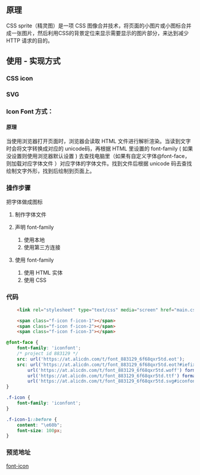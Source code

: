## 原理

CSS sprite（精灵图）是一项 CSS 图像合并技术，将页面的小图片或小图标合并成一张图片，然后利用CSS的背景定位来显示需要显示的图片部分，来达到减少 HTTP 请求的目的。

## 使用 - 实现方式

### CSS icon



### SVG

### Icon Font 方式：

#### 原理 

当使用浏览器打开页面时，浏览器会读取 HTML 文件进行解析渲染。当读到文字时会将文字转换成对应的 unicode码，再根据 HTML 里设置的 font-family ( 如果没设置则使用浏览器默认设置 ) 去查找电脑里（如果有自定义字体@font-face，则加载对应字体文件 ）对应字体的字体文件。找到文件后根据 unicode 码去查找绘制文字外形，找到后绘制到页面上。

### 操作步骤

把字体做成图标

1. 制作字体文件
2. 声明 font-family
   1. 使用本地
   2. 使用第三方连接

3. 使用 font-family
   1. 使用 HTML 实体
   2. 使用 CSS 

### 代码

```html
    <link rel="stylesheet" type="text/css" media="screen" href="main.css" />  

	<span class="f-icon f-icon-1"></span>
    <span class="f-icon f-icon-2"></span>
    <span class="f-icon f-icon-3"></span>
```



```css
@font-face {
    font-family: 'iconfont';
    /* project id 883129 */
    src: url('https://at.alicdn.com/t/font_883129_6f68qxr5td.eot');
    src: url('https://at.alicdn.com/t/font_883129_6f68qxr5td.eot?#iefix') format('embedded-opentype'),
        url('https://at.alicdn.com/t/font_883129_6f68qxr5td.woff') format('woff'),
        url('https://at.alicdn.com/t/font_883129_6f68qxr5td.ttf') format('truetype'),
        url('https://at.alicdn.com/t/font_883129_6f68qxr5td.svg#iconfont') format('svg');
}

.f-icon {
    font-family: 'iconfont';
}

.f-icon-1::before {
    content: "\e60b";
    font-size: 100px;
}
```



### 预览地址

[font-icon](https://aranll.github.io/-/%E4%BB%BB%E5%8A%A1/%E4%BB%BB%E5%8A%A11-8/%E4%BB%BB%E5%8A%A15-8/%E4%BB%BB%E5%8A%A18/font-size.html)

